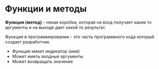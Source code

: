 # Функции и методы 

**Функция (метод)** - некая коробка, которая на вход получает какие то аргументы и на выходе дает какой то результат.

Функция в программировании - это часть программного кода который создает разработчик.

* Функция имеет индикатор (имя)
* Может иметь входные аргументы 
* Может возвращать значение  